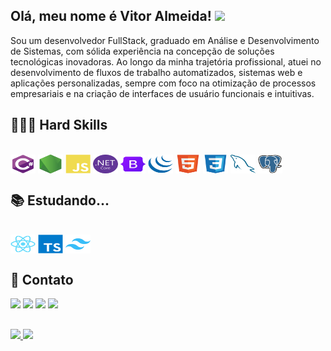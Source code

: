 ## Olá, meu nome é Vitor Almeida! <img src="https://raw.githubusercontent.com/iampavangandhi/iampavangandhi/master/gifs/Hi.gif" width="28px"> 

Sou um desenvolvedor FullStack, graduado em Análise e Desenvolvimento de Sistemas, com sólida experiência na concepção de soluções tecnológicas inovadoras. Ao longo da minha trajetória profissional, atuei no desenvolvimento de fluxos de trabalho automatizados, sistemas web e aplicações personalizadas, sempre com foco na otimização de processos empresariais e na criação de interfaces de usuário funcionais e intuitivas.

##

## 👨🏽‍💻 Hard Skills 
<div style="display: inline_block"><br>
  <img align="center" alt="Vitor-csharp" height="30" width="40" src="https://raw.githubusercontent.com/devicons/devicon/master/icons/csharp/csharp-original.svg">
  <img align="center" alt="Vitor-nodejs" height="30" width="40" src="https://raw.githubusercontent.com/devicons/devicon/master/icons/nodejs/nodejs-original.svg">
  <img align="center" alt="Vitor-Js" height="30" width="40" src="https://raw.githubusercontent.com/devicons/devicon/master/icons/javascript/javascript-plain.svg">
  <img align="center" alt="Vitor-dotnetcore" height="30" width="40" src="https://raw.githubusercontent.com/devicons/devicon/master/icons/dotnetcore/dotnetcore-original.svg">
  <img align="center" alt="Vitor-bootstrap" height="30" width="40" src="https://raw.githubusercontent.com/devicons/devicon/master/icons/bootstrap/bootstrap-original.svg">
  <img align="center" alt="Vitor-jqyery" height="30" width="40" src="https://raw.githubusercontent.com/devicons/devicon/master/icons/jquery/jquery-original.svg">
  <img align="center" alt="Vitor-HTML" height="30" width="40" src="https://raw.githubusercontent.com/devicons/devicon/master/icons/html5/html5-original.svg">
  <img align="center" alt="Vitor-CSS" height="30" width="40" src="https://raw.githubusercontent.com/devicons/devicon/master/icons/css3/css3-original.svg">
  <img align="center" alt="Vitor-Mysql" height="30" width="40" src="https://raw.githubusercontent.com/devicons/devicon/master/icons/mysql/mysql-original.svg">
  <img align="center" alt="Vitor-postgresql" height="30" width="40" src="https://raw.githubusercontent.com/devicons/devicon/master/icons/postgresql/postgresql-original.svg">
</div>

  ## 📚 Estudando... 
  <div style="display: inline_block"><br>
    <img align="center" alt="Vitor-csharp" height="30" width="40" src="https://raw.githubusercontent.com/devicons/devicon/master/icons/react/react-original.svg">
    <img align="center" alt="Vitor-nodejs" height="30" width="40" src="https://raw.githubusercontent.com/devicons/devicon/master/icons/typescript/typescript-original.svg">
    <img align="center" alt="Vitor-Js" height="30" width="40" src="https://raw.githubusercontent.com/devicons/devicon/master/icons/tailwindcss/tailwindcss-original.svg">
</div>

##

## 📳 Contato 
<div> 
  <a href="https://www.linkedin.com/in/vitor-almeida-bb7934236/" target="_blank"><img src="https://img.shields.io/badge/-LinkedIn-%230077B5?style=for-the-badge&logo=linkedin&logoColor=white" target="_blank"></a> 
  <a href="https://portfoliovitoralmeida.netlify.app/" target="_blank"><img src="https://img.shields.io/badge/website-000000?style=for-the-badge&logo=About.me&logoColor=white" target="_blank"></a>
  <a href="https://www.instagram.com/vg.almeida_22/" target="_blank"><img src="https://img.shields.io/badge/-Instagram-%23E4405F?style=for-the-badge&logo=instagram&logoColor=white" target="_blank"></a> 
  <a href = "mailto:vial.almeida@icloud.com"><img src="https://img.shields.io/badge/-Gmail-%23333?style=for-the-badge&logo=gmail&logoColor=white" target="_blank"></a>
</div>

##
<div align="start">
  <a href="https://github.com/Vitor2008">
  <img height="180em" src="https://github-readme-stats.vercel.app/api/top-langs/?username=Vitor2008&theme=react&hide_border=false&include_all_commits=false&count_private=false&layout=compact"/>
  <img height="180em" src="https://github-readme-stats.vercel.app/api?username=Vitor2008&theme=react&hide_border=false&include_all_commits=false&count_private=false"/>
</div>

